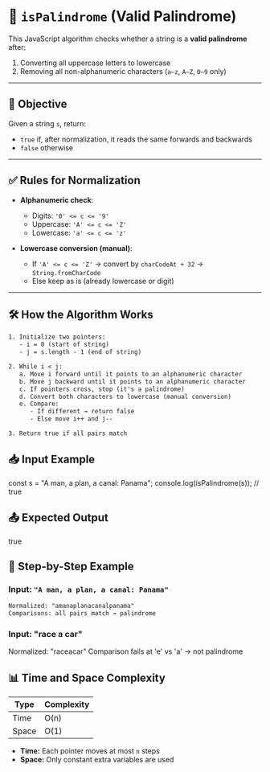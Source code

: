 # 🔁 `isPalindrome` (Valid Palindrome)

This JavaScript algorithm checks whether a string is a **valid palindrome** after:

1. Converting all uppercase letters to lowercase
2. Removing all non-alphanumeric characters (`a–z`, `A–Z`, `0–9` only)

---

## 🧠 Objective

Given a string `s`, return:

- `true` if, after normalization, it reads the same forwards and backwards
- `false` otherwise

---

## ✅ Rules for Normalization

- **Alphanumeric check**:

  - Digits: `'0' <= c <= '9'`
  - Uppercase: `'A' <= c <= 'Z'`
  - Lowercase: `'a' <= c <= 'z'`

- **Lowercase conversion (manual)**:
  - If `'A' <= c <= 'Z'` → convert by `charCodeAt + 32` → `String.fromCharCode`
  - Else keep as is (already lowercase or digit)

---

## 🛠️ How the Algorithm Works

```txt
1. Initialize two pointers:
   - i = 0 (start of string)
   - j = s.length - 1 (end of string)

2. While i < j:
   a. Move i forward until it points to an alphanumeric character
   b. Move j backward until it points to an alphanumeric character
   c. If pointers cross, stop (it's a palindrome)
   d. Convert both characters to lowercase (manual conversion)
   e. Compare:
      - If different → return false
      - Else move i++ and j--

3. Return true if all pairs match
```

## 📥 Input Example

const s = "A man, a plan, a canal: Panama";
console.log(isPalindrome(s)); // true

## 📤 Expected Output

true

## 🔎 Step-by-Step Example

### Input: `"A man, a plan, a canal: Panama"`

```txt
Normalized: "amanaplanacanalpanama"
Comparisons: all pairs match → palindrome
```

### Input: "race a car"

Normalized: "raceacar"
Comparison fails at 'e' vs 'a' → not palindrome

## 📊 Time and Space Complexity

| Type  | Complexity |
| ----- | ---------- |
| Time  | O(n)       |
| Space | O(1)       |

- **Time:** Each pointer moves at most `n` steps
- **Space:** Only constant extra variables are used
